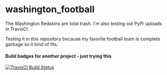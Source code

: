 # washington_football

The Washington Redskins are total trash. I'm also testing out PyPi uploads in TravisCI. 

Testing it in this repository because my favorite football team is complete garbage so it kind of fits.


#### Build badges for another project - just trying this

[![TravisCI Build Status](https://travis-ci.org/kmcquade/washington_football.svg?branch=master)](https://travis-ci.org/kmcquade/washington_football.svg?branch=master)
